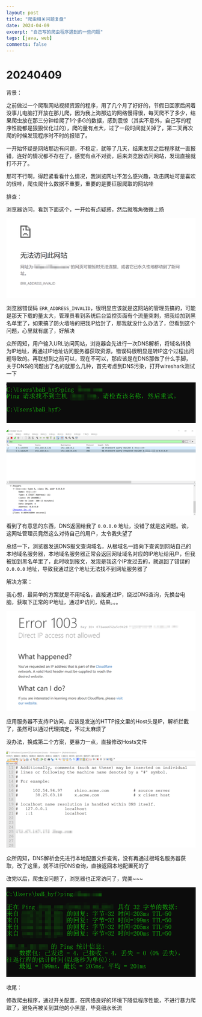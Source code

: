 ```yaml
---
layout: post
title: "爬虫相关问题复盘"
date: 2024-04-09
excerpt: "自己写的爬虫程序遇到的一些问题"
tags: [java, web]
comments: false
---
```




# 20240409

背景：

之前做过一个爬取网站视频资源的程序，用了几个月了好好的，节假日回家后闲着没事儿电脑打开放在那儿爬，因为我上海那边的网络慢得很，每天爬不了多少，结果爬虫放在那三分钟给爬了1个多G的数据，感到震惊（其实不意外，自己写的程序性能都是狠狠优化过的），爬的量有点大，过了一段时间就关掉了，第二天再次爬的时候发现程序时不时的报错了。

一开始怀疑是网站那边有问题，不稳定，就等了几天，结果发现之后程序就一直报错，连好的情况都不存在了，感觉有点不对劲，后来浏览器访问网站，发现直接就打不开了。

那可不行啊，得赶紧看看什么情况，我浏览网址不怎么感兴趣，攻击网址可是喜欢的很哇，爬虫爬什么数据不重要，重要的是要征服爬取的网站哇

排查：

浏览器访问，看到下面这个，一开始有点疑惑，然后就嘴角微微上扬

![](../images/2024/04/09/001.png)

浏览器错误码 `ERR_ADDRESS_INVALID`，很明显应该就是这网站的管理员搞的，可能是那天下载的量太大，管理员看到系统后台监控页面有个流量突刺，把我给加到黑名单里了，如果搞了防火墙啥的把我IP给封了，那我就没什么办法了，但看到这个问题，心里就有底了，好解决

众所周知，用户输入URL访问网站，浏览器会先进行一次DNS解析，将域名转换为IP地址，再通过IP地址访问服务器获取资源，错误码很明显是转IP这个过程出问题导致的。再联想到之前可以，现在不可以，那应该是在DNS那做了什么手脚，关于DNS的问题出了名的就那么几种，首先考虑到DNS污染，打开wireshark测试一下

![](../images/2024/04/09/002.png)

![](../images/2024/04/09/003.png)

看到了有意思的东西，DNS返回给我了 `0.0.0.0` 地址，没错了就是这问题。诶，这网址管理员竟然这么对待自己的用户，太令我失望了

总结一下，浏览器发送DNS报文查询域名，从根域名一路向下查询到网站自己的本地域名服务器，本地域名服务器正常会返回网址域名对应的IP地址给用户，但我被加到黑名单里了，此时收到报文，发现是我这个IP发过去的，就返回了错误的 `0.0.0.0` 地址，导致我通过这个地址无法找不到网址服务器了

解决方案：

我心想，最简单的方案就是不用域名，直接通过IP，绕过DNS查询，先换台电脑，获取下正常的IP地址，通过IP访问，结果。。。

![](../images/2024/04/09/004.png)

应用服务器不支持IP访问，应该是发送的HTTP报文里的Host头是IP，解析拦截了，虽然可以通过代理搞定，不过太麻烦了

没办法，换成第二个方案，更暴力一点，直接修改Hosts文件

![](../images/2024/04/09/005.png)

众所周知，DNS解析会先进行本地配置文件查询，没有再通过根域名服务器获取，改了这里，就不进行DNS查询，直接返回本地配置死的了

改完以后，爬虫没问题了，浏览器也正常访问了，完美~~~

![](../images/2024/04/09/006.png)

收尾：

修改爬虫程序，通过开关配置，在网络良好的环境下降低程序性能，不进行暴力爬取了，避免再被关到其他的小黑屋，毕竟细水长流

















